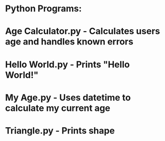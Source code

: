 # Python Programs:
# Age Calculator.py - Calculates users age and handles known errors
# Hello World.py - Prints "Hello World!"
# My Age.py - Uses datetime to calculate my current age
# Triangle.py - Prints shape
